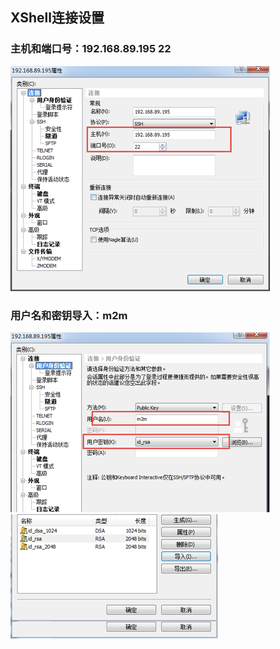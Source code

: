 ## XShell连接设置
### 主机和端口号：192.168.89.195   22
![第一步](./step01.png)

### 用户名和密钥导入：m2m
![第二步](./step02.png)
![第三步](./step03.png)
